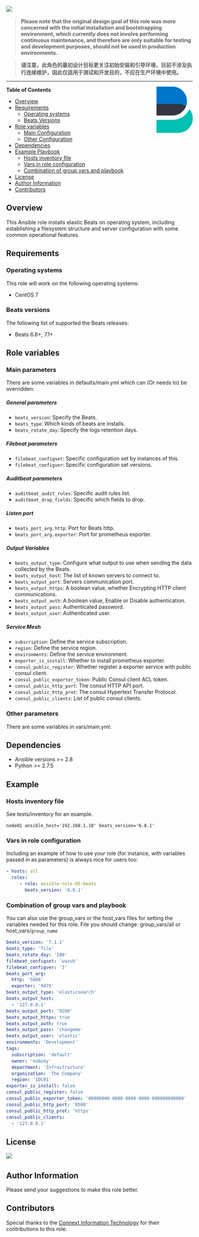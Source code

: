 ![](https://img.shields.io/badge/Ansible-beats-green.svg?logo=angular&style=for-the-badge)

>__Please note that the original design goal of this role was more concerned with the initial installation and bootstrapping environment, which currently does not involve performing continuous maintenance, and therefore are only suitable for testing and development purposes,  should not be used in production environments.__

>__请注意，此角色的最初设计目标更关注初始安装和引导环境，目前不涉及执行连续维护，因此仅适用于测试和开发目的，不应在生产环境中使用。__
___

<p><img src="https://raw.githubusercontent.com/goldstrike77/goldstrike77.github.io/master/img/logo/logo_beat.png" align="right" /></p>

__Table of Contents__

- [Overview](#overview)
- [Requirements](#requirements)
  * [Operating systems](#operating-systems)
  * [Beats Versions](#beats-versions)
- [ Role variables](#Role-variables)
  * [Main Configuration](#Main-parameters)
  * [Other Configuration](#Other-parameters)
- [Dependencies](#dependencies)
- [Example Playbook](#example-playbook)
  * [Hosts inventory file](#Hosts-inventory-file)
  * [Vars in role configuration](#vars-in-role-configuration)
  * [Combination of group vars and playbook](#combination-of-group-vars-and-playbook)
- [License](#license)
- [Author Information](#author-information)
- [Contributors](#Contributors)

## Overview
This Ansible role installs elastic Beats on operating system, including establishing a filesystem structure and server configuration with some common operational features.

## Requirements
### Operating systems
This role will work on the following operating systems:

  * CentOS 7

### Beats versions

The following list of supported the Beats releases:

* Beats 6.8+, 7.1+

## Role variables
### Main parameters #
There are some variables in defaults/main.yml which can (Or needs to) be overridden:

##### General parameters
* `beats_version`: Specify the Beats.
* `beats_type`: Which kinds of beats are installs.
* `beats_rotate_day`: Specify the logs retention days.

##### Filebeat parameters
* `filebeat_configset`: Specific configuration set by instances of this.
* `filebeat_configver`: Specific configuration set versions.

##### Auditbeat parameters
* `auditbeat_audit_rules`: Specific audit rules list.
* `auditbeat_drop_fields`: Specific which fields to drop.

##### Listen port
* `beats_port_arg.http`: Port for Beats http.
* `beats_port_arg.exporter`: Port for prometheus exporter.

##### Output Variables
* `beats_output_type`: Configure what output to use when sending the data collected by the Beats.
* `beats_output_host`: The list of known servers to connect to.
* `beats_output_port`: Servers communication port.
* `beats_output_https`: A boolean value, whether Encrypting HTTP client communications.
* `beats_output_auth`: A boolean value, Enable or Disable authentication.
* `beats_output_pass`: Authenticated password.
* `beats_output_user`: Authenticated user.

##### Service Mesh
* `subscription`: Define the service subscription.
* `region`: Define the service region.
* `environments`: Define the service environment.
* `exporter_is_install`: Whether to install prometheus exporter.
* `consul_public_register`: Whether register a exporter service with public consul client.
* `consul_public_exporter_token`: Public Consul client ACL token.
* `consul_public_http_port`: The consul HTTP API port.
* `consul_public_http_prot`: The consul Hypertext Transfer Protocol.
* `consul_public_clients`: List of public consul clients.

### Other parameters
There are some variables in vars/main.yml:

## Dependencies
- Ansible versions >= 2.8
- Python >= 2.7.5

## Example

### Hosts inventory file
See tests/inventory for an example.

    node01 ansible_host='192.168.1.10' beats_version='6.8.1'

### Vars in role configuration
Including an example of how to use your role (for instance, with variables passed in as parameters) is always nice for users too:

```yaml
- hosts: all
  roles:
     - role: ansible-role-OS-beats
       beats_version: '6.8.1'
```

### Combination of group vars and playbook
You can also use the group_vars or the host_vars files for setting the variables needed for this role. File you should change: group_vars/all or host_vars/`group_name`

```yaml
beats_version: '7.1.1'
beats_type: 'file'
beats_rotate_day: '180'
filebeat_configset: 'wazuh'
filebeat_configver: '3'
beats_port_arg:
  http: '5066'
  exporter: '9479'
beats_output_type: 'elasticsearch'
beats_output_host:
  - '127.0.0.1'
beats_output_port: '9200'
beats_output_https: true
beats_output_auth: true
beats_output_pass: 'changeme'
beats_output_user: 'elastic'
environments: 'Development'
tags:
  subscription: 'default'
  owner: 'nobody'
  department: 'Infrastructure'
  organization: 'The Company'
  region: 'IDC01'
exporter_is_install: false
consul_public_register: false
consul_public_exporter_token: '00000000-0000-0000-0000-000000000000'
consul_public_http_port: '8500'
consul_public_http_prot: 'https'
consul_public_clients:
  - '127.0.0.1'
```

## License
![](https://img.shields.io/badge/MIT-purple.svg?style=for-the-badge)

## Author Information
Please send your suggestions to make this role better.

## Contributors
Special thanks to the [Connext Information Technology](http://www.connext.com.cn) for their contributions to this role.
